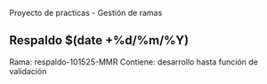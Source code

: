 Proyecto de practicas - Gestión de ramas

## Respaldo $(date +%d/%m/%Y)
Rama: respaldo-101525-MMR 
Contiene: desarrollo hasta función de validación


